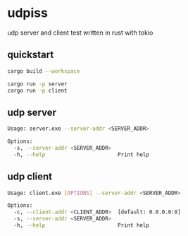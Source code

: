 # udpiss

udp server and client test written in rust with tokio

## quickstart

```bash
cargo build --workspace

cargo run -p server
cargo run -p client
```

## udp server

```bash
Usage: server.exe --server-addr <SERVER_ADDR>

Options:
  -s, --server-addr <SERVER_ADDR>
  -h, --help                       Print help
```

## udp client

```bash
Usage: client.exe [OPTIONS] --server-addr <SERVER_ADDR>

Options:
  -c, --client-addr <CLIENT_ADDR>  [default: 0.0.0.0:0]
  -s, --server-addr <SERVER_ADDR>
  -h, --help                       Print help
```
